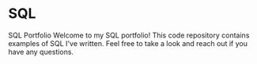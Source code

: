 # SQL
SQL Portfolio
Welcome to my SQL portfolio! This code repository contains examples of SQL I've written. 
Feel free to take a look and reach out if you have any questions.
